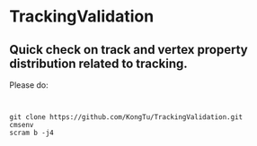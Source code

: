 # TrackingValidation

## Quick check on track and vertex property distribution related to tracking. 

Please do:
<pre><code> 

git clone https://github.com/KongTu/TrackingValidation.git 
cmsenv
scram b -j4

</pre></code>


